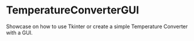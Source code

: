# TemperatureConverterGUI
Showcase on how to use Tkinter or create a simple Temperature Converter with a GUI.
